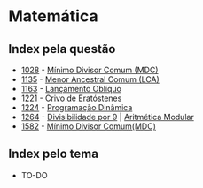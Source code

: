 # Matemática

## Index pela questão

+ [1028](Matemática/1028.cpp) - [Mínimo Divisor Comum (MDC)][GCD]
+ [1135](Grafos/1135.cpp) - [Menor Ancestral Comum (LCA)][LCA]
+ [1163](Matemática/1163.cpp) - [Lançamento Oblíquo][video lancamento obliquo]
+ [1221](Matemática/1221.cpp) - [Crivo de Eratóstenes][crivo]
+ [1224](Paradigmas/1224.cpp) - [Programação Dinâmica][DP]
+ [1264](Matemática/1264.cpp) - [Divisibilidade por 9][div9] | [Aritmética Modular][aritmetica modular]
+ [1582](Matemática/1582.cpp) - [Mínimo Divisor Comum(MDC)][GCD]

## Index pelo tema
+ TO-DO

[DP]: https://pt.wikipedia.org/wiki/Programação_dinâmica
[GCD]: https://pt.wikipedia.org/wiki/Máximo_divisor_comum
[video lancamento obliquo]: https://www.youtube.com/watch?v=hE2mjbIQ04k
[crivo]: https://pt.wikipedia.org/wiki/Crivo_de_Eratóstenes
[div9]: https://pt.wikipedia.org/wiki/Critérios_de_divisibilidade#Divisibilidade_por_9
[aritmetica modular]: https://pt.wikipedia.org/wiki/Aritmética_modular
[LCA]: https://www.topcoder.com/community/data-science/data-science-tutorials/range-minimum-query-and-lowest-common-ancestor/

